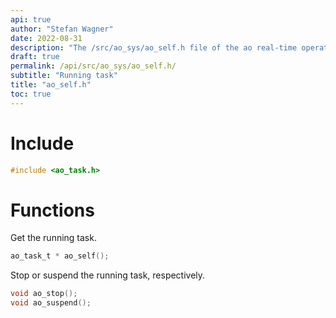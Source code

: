 ```yaml
---
api: true
author: "Stefan Wagner"
date: 2022-08-31
description: "The /src/ao_sys/ao_self.h file of the ao real-time operating system."
draft: true
permalink: /api/src/ao_sys/ao_self.h/
subtitle: "Running task"
title: "ao_self.h"
toc: true
---
```


# Include

```c
#include <ao_task.h>
```

# Functions

Get the running task.

```c
ao_task_t * ao_self();
```

Stop or suspend the running task, respectively. 

```c
void ao_stop();
void ao_suspend();
```
